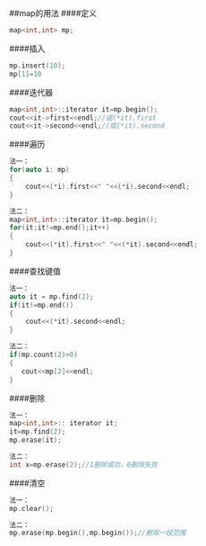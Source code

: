 ##map的用法
####定义
```cpp
map<int,int> mp;
```
####插入
```cpp
mp.insert(10);
mp[1]=10
```

####迭代器
```cpp
map<int,int>::iterator it=mp.begin();
cout<<it->first<<endl;//或(*it).first
cout<<it->second<<endl;//或(*it).second
```

####遍历
```cpp
法一：
for(auto i: mp)
{
    cout<<(*i).first<<" "<<(*i).second<<endl;
}

法二：
map<int,int>::iterator it=mp.begin();
for(it;it!=mp.end();it++)
{
    cout<<(*it).first<<" "<<(*it).second<<endl;
}
```


####查找键值
```cpp
法一：
auto it = mp.find(2);
if(it!=mp.end())
{
    cout<<(*it).second<<endl;
}

法二：
if(mp.count(2)>0)
{
   cout<<mp[2]<<endl;
}
```

####删除
```cpp
法一：
map<int,int>:: iterator it;
it=mp.find(2);
mp.erase(it);

法二：
int x=mp.erase(2);//1删除成功，0删除失败
```

####清空
```cpp
法一：
mp.clear();

法二：
mp.erase(mp.begin(),mp.begin());//删除一段范围
```